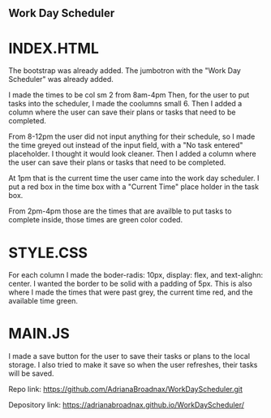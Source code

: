 ## Work Day Scheduler

# INDEX.HTML
The bootstrap was already added.
The jumbotron with the "Work Day Scheduler" was already added. 

I made the times to be col sm 2 from 8am-4pm
Then, for the user to put tasks into the scheduler, I made the coolumns small 6. 
Then I added a column where the user can save their plans or tasks that need to be completed.

From 8-12pm the user did not input anything for their schedule, so I made the time greyed out instead of the input field, with a "No task entered" placeholder. I thought it would look cleaner.
Then I added a column where the user can save their plans or tasks that need to be completed.

At 1pm that is the current time the user came into the work day scheduler. I put a red box in the time box with a "Current Time" place holder in the task box.

From 2pm-4pm those are the times that are availble to put tasks to complete inside, those times are green color coded.

# STYLE.CSS
For each column I made the boder-radis: 10px, display: flex, and text-alighn: center. I wanted the border to be solid with a padding of 5px.
This is also where I made the times that were past grey, the current time red, and the available time green.

# MAIN.JS
I made a save button for the user to save their tasks or plans to the local storage.
I also tried to make it save so when the user refreshes, their tasks will be saved.


Repo link:
https://github.com/AdrianaBroadnax/WorkDayScheduler.git

Depository link: 
https://adrianabroadnax.github.io/WorkDayScheduler/

